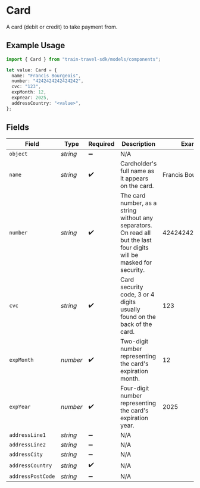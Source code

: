 # Card

A card (debit or credit) to take payment from.

## Example Usage

```typescript
import { Card } from "train-travel-sdk/models/components";

let value: Card = {
  name: "Francis Bourgeois",
  number: "4242424242424242",
  cvc: "123",
  expMonth: 12,
  expYear: 2025,
  addressCountry: "<value>",
};
```

## Fields

| Field                                                                                                                  | Type                                                                                                                   | Required                                                                                                               | Description                                                                                                            | Example                                                                                                                |
| ---------------------------------------------------------------------------------------------------------------------- | ---------------------------------------------------------------------------------------------------------------------- | ---------------------------------------------------------------------------------------------------------------------- | ---------------------------------------------------------------------------------------------------------------------- | ---------------------------------------------------------------------------------------------------------------------- |
| `object`                                                                                                               | *string*                                                                                                               | :heavy_minus_sign:                                                                                                     | N/A                                                                                                                    |                                                                                                                        |
| `name`                                                                                                                 | *string*                                                                                                               | :heavy_check_mark:                                                                                                     | Cardholder's full name as it appears on the card.                                                                      | Francis Bourgeois                                                                                                      |
| `number`                                                                                                               | *string*                                                                                                               | :heavy_check_mark:                                                                                                     | The card number, as a string without any separators. On read all but the last four digits will be masked for security. | 4242424242424242                                                                                                       |
| `cvc`                                                                                                                  | *string*                                                                                                               | :heavy_check_mark:                                                                                                     | Card security code, 3 or 4 digits usually found on the back of the card.                                               | 123                                                                                                                    |
| `expMonth`                                                                                                             | *number*                                                                                                               | :heavy_check_mark:                                                                                                     | Two-digit number representing the card's expiration month.                                                             | 12                                                                                                                     |
| `expYear`                                                                                                              | *number*                                                                                                               | :heavy_check_mark:                                                                                                     | Four-digit number representing the card's expiration year.                                                             | 2025                                                                                                                   |
| `addressLine1`                                                                                                         | *string*                                                                                                               | :heavy_minus_sign:                                                                                                     | N/A                                                                                                                    |                                                                                                                        |
| `addressLine2`                                                                                                         | *string*                                                                                                               | :heavy_minus_sign:                                                                                                     | N/A                                                                                                                    |                                                                                                                        |
| `addressCity`                                                                                                          | *string*                                                                                                               | :heavy_minus_sign:                                                                                                     | N/A                                                                                                                    |                                                                                                                        |
| `addressCountry`                                                                                                       | *string*                                                                                                               | :heavy_check_mark:                                                                                                     | N/A                                                                                                                    |                                                                                                                        |
| `addressPostCode`                                                                                                      | *string*                                                                                                               | :heavy_minus_sign:                                                                                                     | N/A                                                                                                                    |                                                                                                                        |